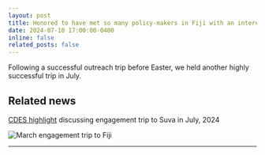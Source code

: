```yaml
---
layout: post
title: Honored to have met so many policy-makers in Fiji with an interest in evidence-based policy-making!
date: 2024-07-10 17:00:00-0400
inline: false
related_posts: false
---
```


Following a successful outreach trip before Easter, we held another highly successful trip in July.




## Related news
[CDES highlight](https://www.monash.edu/business/cdes/news-and-updates/newsletter/department-highlights) discussing engagement trip to Suva in July, 2024

![March engagement trip to Fiji](img/March-Fiji.jpg)

---
